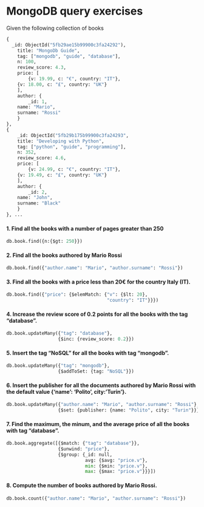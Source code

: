 # MongoDB query exercises
Given the following collection of books
```python
{
  _id: ObjectId("5fb29ae15b99900c3fa24292"),
	title: "MongoDb Guide",
	tag: ["mongodb", "guide", "database"],
	n: 100,
	review_score: 4.3,
	price: [
		{v: 19.99, c: "€", country: "IT"},
    {v: 18.00, c: "£", country: "UK"}
	],
	author: {
		_id: 1,
    name: "Mario",
    surname: "Rossi"
	}
},
{
	_id: ObjectId("5fb29b175b99900c3fa24293",
	title: "Developing with Python",
	tag: ["python", "guide", "programming"],
	n: 352,
	review_score: 4.6,
	price: [
		{v: 24.99, c: "€", country: "IT"},
    {v: 19.49, c: "£", country: "UK"}
	],
	author: {
		_id: 2,
    name: "John",
    surname: "Black"
	}
}, ...
```
#### 1. Find all the books with a number of pages greater than 250
```python
db.book.find({n:{$gt: 250}})
```
#### 2. Find all the books authored by Mario Rossi
```python
db.book.find({"author.name": "Mario", "author.surname": "Rossi"})
```
#### 3. Find all the books with a price less than 20€ for the country Italy (IT).
```python
db.book.find({"price": {$elemMatch: {"v": {$lt: 20},
                                     "country": "IT"}}})
```
#### 4. Increase the review score of 0.2 points for all the books with the tag “database”.
```python
db.book.updateMany({"tag": "database"},
                   {$inc: {review_score: 0.2}})
```
#### 5. Insert the tag “NoSQL” for all the books with tag “mongodb”.
```python
db.book.updateMany({"tag": "mongodb"},
                   {$addToSet: {tag: "NoSQL"}})
```
#### 6. Insert the publisher for all the documents authored by Mario Rossi with the default value {‘name’: ‘Polito’, city:’Turin’}.
```python
db.book.updateMany({"author.name": "Mario", "author.surname": "Rossi"},
                   {$set: {publisher: {name: "Polito", city: "Turin"}}})
```
#### 7. Find the maximum, the minum, and the average price of all the books with tag “database”.
```python
db.book.aggregate([{$match: {"tag": "database"}},
                   {$unwind: "price"},
                   {$group: {_id: null,
                             avg: {$avg: "price.v"},
                             min: {$min: "price.v"},
                             max: {$max: "price.v"}}}])
```
#### 8. Compute the number of books authored by Mario Rossi.
```python
db.book.count({"author.name": "Mario", "author.surname": "Rossi"})
```
